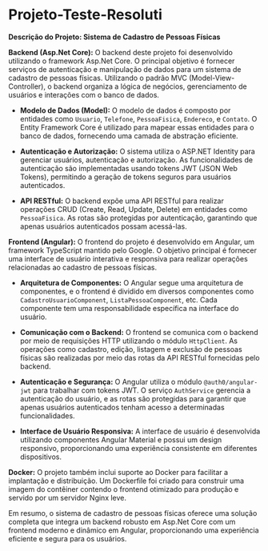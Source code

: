 # Projeto-Teste-Resoluti

**Descrição do Projeto: Sistema de Cadastro de Pessoas Físicas**

**Backend (Asp.Net Core):**
O backend deste projeto foi desenvolvido utilizando o framework Asp.Net Core. O principal objetivo é fornecer serviços de autenticação e manipulação de dados para um sistema de cadastro de pessoas físicas. Utilizando o padrão MVC (Model-View-Controller), o backend organiza a lógica de negócios, gerenciamento de usuários e interações com o banco de dados.

- **Modelo de Dados (Model):** O modelo de dados é composto por entidades como `Usuario`, `Telefone`, `PessoaFisica`, `Endereco`, e `Contato`. O Entity Framework Core é utilizado para mapear essas entidades para o banco de dados, fornecendo uma camada de abstração eficiente.

- **Autenticação e Autorização:** O sistema utiliza o ASP.NET Identity para gerenciar usuários, autenticação e autorização. As funcionalidades de autenticação são implementadas usando tokens JWT (JSON Web Tokens), permitindo a geração de tokens seguros para usuários autenticados.

- **API RESTful:** O backend expõe uma API RESTful para realizar operações CRUD (Create, Read, Update, Delete) em entidades como `PessoaFisica`. As rotas são protegidas por autenticação, garantindo que apenas usuários autenticados possam acessá-las.

**Frontend (Angular):**
O frontend do projeto é desenvolvido em Angular, um framework TypeScript mantido pelo Google. O objetivo principal é fornecer uma interface de usuário interativa e responsiva para realizar operações relacionadas ao cadastro de pessoas físicas.

- **Arquitetura de Componentes:** O Angular segue uma arquitetura de componentes, e o frontend é dividido em diversos componentes como `CadastroUsuarioComponent`, `ListaPessoaComponent`, etc. Cada componente tem uma responsabilidade específica na interface do usuário.

- **Comunicação com o Backend:** O frontend se comunica com o backend por meio de requisições HTTP utilizando o módulo `HttpClient`. As operações como cadastro, edição, listagem e exclusão de pessoas físicas são realizadas por meio das rotas da API RESTful fornecidas pelo backend.

- **Autenticação e Segurança:** O Angular utiliza o módulo `@auth0/angular-jwt` para trabalhar com tokens JWT. O serviço `AuthService` gerencia a autenticação do usuário, e as rotas são protegidas para garantir que apenas usuários autenticados tenham acesso a determinadas funcionalidades.

- **Interface de Usuário Responsiva:** A interface de usuário é desenvolvida utilizando componentes Angular Material e possui um design responsivo, proporcionando uma experiência consistente em diferentes dispositivos.

**Docker:**
O projeto também inclui suporte ao Docker para facilitar a implantação e distribuição. Um Dockerfile foi criado para construir uma imagem do contêiner contendo o frontend otimizado para produção e servido por um servidor Nginx leve.

Em resumo, o sistema de cadastro de pessoas físicas oferece uma solução completa que integra um backend robusto em Asp.Net Core com um frontend moderno e dinâmico em Angular, proporcionando uma experiência eficiente e segura para os usuários.
